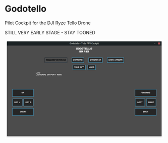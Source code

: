 # Godotello
Pilot Cockpit for the DJI Ryze Tello Drone

STILL VERY EARLY STAGE - STAY TOONED

![Godotello screensot](screenshot.png)
